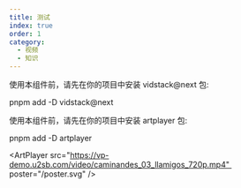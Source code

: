 ```yaml
---
title: 测试
index: true
order: 1
category:
  - 视频
  - 知识
---
```


<Catalog />

使用本组件前，请先在你的项目中安装 vidstack@next 包:

pnpm add -D vidstack@next

<VidStack
  src="https://files.vidstack.io/sprite-fight/720p.mp4"
  poster="https://files.vidstack.io/sprite-fight/poster.webp"
/>

<VidStack
  src="https://theme-hope-assets.vuejs.press/files/sample.mp3"
  title="VidStack 示例音频"
/>

<VidStack
  src="youtube/_cMxraX_5RE"
  title="VidStack YouTube Demo"
/>

使用本组件前，请先在你的项目中安装 artplayer 包:

pnpm add -D artplayer

<ArtPlayer src="https://vp-demo.u2sb.com/video/caminandes_03_llamigos_720p.mp4" />

<ArtPlayer
  src="https://vp-demo.u2sb.com/video/caminandes_03_llamigos_720p.mp4" 
  poster="/poster.svg"
/>

<ArtPlayer
  src="https://vp-demo.u2sb.com/video/caminandes_03_llamigos_720p.mp4"
  airplay
  aspect-ratio
  auto-size
  auto-orientation
  auto-playback
  fast-forward
  flip
  fullscreen-web
  lock
  loop
  is-live
  muted
  mini-progress-bar
  pip
  screenshot
  subtitle-offset
/>
